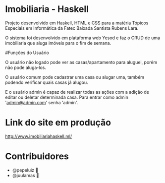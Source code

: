 # Imobiliaria - Haskell

Projeto desenvolvido em Haskell, HTML e CSS para a matéria Tópicos Especiais em Informática da Fatec Baixada Santista Rubens Lara. 

O sistema foi desenvolvido em plataforma web Yesod e faz o CRUD de uma imobiliaria que aluga imóveis para o fim de semana.

#Funções do Usuário

O usuário não logado pode ver as casas/apartamento para aluguel, porém não pode aluga-los.

O usuário comum pode cadastrar uma casa ou alugar uma, também podendo verificar quais casas já alugou.

E o usuário admin é capaz de realizar todas as ações com a adição de editar ou deletar determinada casa.
Para entrar como admin 'admin@admin.com' senha 'admin'. 

# Link do site em produção 
http://www.imobiliariahaskell.ml/

# Contribuidores 
* @pepeluiz 🧑
* @juulamas 👩

